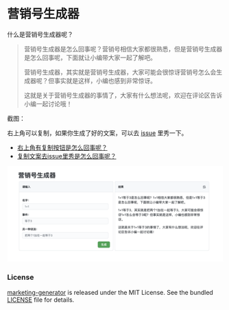 # 营销号生成器

什么是营销号生成器呢？

> 营销号生成器是怎么回事呢？营销号相信大家都很熟悉，但是营销号生成器是怎么回事呢，下面就让小编带大家一起了解吧。
>
> 营销号生成器，其实就是营销号生成器，大家可能会很惊讶营销号怎么会生成器呢？但事实就是这样，小编也感到非常惊讶。
>
> 这就是关于营销号生成器的事情了，大家有什么想法呢，欢迎在评论区告诉小编一起讨论哦！

截图：

右上角可以复制，如果你生成了好的文案，可以去 [issue](https://github.com/justjavac/marketing-generator/issues) 里秀一下。

- [右上角有复制按钮是怎么回事呢？](https://github.com/justjavac/marketing-generator/issues/1)
- [复制文案去issue里秀是怎么回事呢？](https://github.com/justjavac/marketing-generator/issues/4)

![营销号生成器](./screen.png)

### License

[marketing-generator](https://github.com/justjavac/marketing-generator) is released under the MIT License. See the bundled [LICENSE](./LICENSE) file for details.
